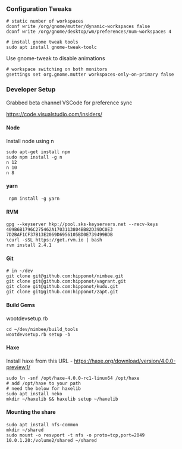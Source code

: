 ### Configuration Tweaks


```
# static number of workspaces
dconf write /org/gnome/mutter/dynamic-workspaces false
dconf write /org/gnome/desktop/wm/preferences/num-workspaces 4
```

```
# install gnome tweak tools
sudo apt install gnome-tweak-toolc
```
Use gnome-tweak to disable animations
```
# workspace switching on both monitors 
gsettings set org.gnome.mutter workspaces-only-on-primary false
```
### Developer Setup

Grabbed beta channel VSCode for preference sync

https://code.visualstudio.com/insiders/ 

#### Node

Install node using n
```
sudo apt-get install npm
sudo npm install -g n
n 12
n 10
n 8
```

#### yarn

``` npm install -g yarn```

#### RVM
```
gpg --keyserver hkp://pool.sks-keyservers.net --recv-keys 409B6B1796C275462A1703113804BB82D39DC0E3 7D2BAF1CF37B13E2069D6956105BD0E739499BDB
\curl -sSL https://get.rvm.io | bash
rvm install 2.4.1
```
#### Git
```
# in ~/dev
git clone git@github.com:hipponot/nimbee.git
git clone git@github.com:hipponot/vagrant.git
git clone git@github.com:hipponot/kudu.git
git clone git@github.com:hipponot/zapt.git
```
#### Build Gems
wootdevsetup.rb
```
cd ~/dev/nimbee/build_tools
wootdevsetup.rb setup -b
```

#### Haxe
Install haxe from this URL - https://haxe.org/download/version/4.0.0-preview.1/
```
sudo ln -snf /opt/haxe-4.0.0-rc1-linux64 /opt/haxe
# add /opt/haxe to your path
# need the below for haxelib
sudo apt install neko
mkdir ~/haxelib && haxelib setup ~/haxelib
```

#### Mounting the share
```
sudo apt install nfs-common
mkdir ~/shared
sudo mount -o resvport -t nfs -o proto=tcp,port=2049 10.0.1.20:/volume2/shared ~/shared
```
